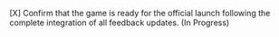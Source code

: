 [X] Confirm that the game is ready for the official launch following the complete integration of all feedback updates. (In Progress)